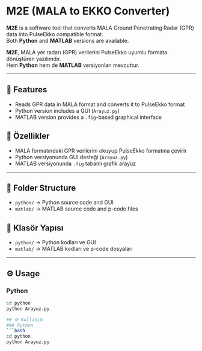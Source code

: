 # M2E (MALA to EKKO Converter)

**M2E** is a software tool that converts MALA Ground Penetrating Radar (GPR) data into PulseEkko compatible format.  
Both **Python** and **MATLAB** versions are available.

**M2E**, MALA yer radarı (GPR) verilerini PulseEkko uyumlu formata dönüştüren yazılımdır.  
Hem **Python** hem de **MATLAB** versiyonları mevcuttur.  


---

## 🚀 Features
- Reads GPR data in MALA format and converts it to PulseEkko format  
- Python version includes a GUI (`Arayuz.py`)  
- MATLAB version provides a `.fig`-based graphical interface  

## 🚀 Özellikler
- MALA formatındaki GPR verilerini okuyup PulseEkko formatına çevirir
- Python versiyonunda GUI desteği (`Arayuz.py`)
- MATLAB versiyonunda `.fig` tabanlı grafik arayüz


---

## 📂 Folder Structure
- `python/` → Python source code and GUI  
- `matlab/` → MATLAB source code and p-code files  

## 📂 Klasör Yapısı
- `python/` → Python kodları ve GUI  
- `matlab/` → MATLAB kodları ve p-code dosyaları  

---

## ⚙️ Usage
### Python
```bash
cd python
python Arayuz.py

## ⚙️ Kullanım
### Python
```bash
cd python
python Arayuz.py


